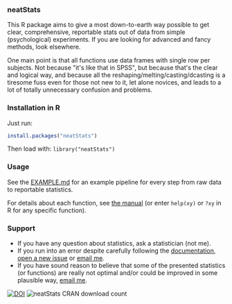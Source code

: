 ### neatStats

This R package aims to give a most down-to-earth way possible to get clear, comprehensive, reportable stats out of data from simple (psychological) experiments. If you are looking for advanced and fancy methods, look elsewhere.

One main point is that all functions use data frames with single row per subjects. Not because "it's like that in SPSS", but because that's the clear and logical way, and because all the reshaping/melting/casting/dcasting is a tiresome fuss even for those not new to it, let alone novices, and leads to a lot of totally unnecessary confusion and problems.

### Installation in R

Just run:

```R
install.packages("neatStats")
```

Then load with: `library("neatStats")`

### Usage

See the [EXAMPLE.md](https://github.com/gasparl/neatstats/blob/master/EXAMPLE.md "EXAMPLE.md") for an example pipeline for every step from raw data to reportable statistics.

For details about each function, see [the manual](https://github.com/gasparl/neatstats/blob/master/neatStats.pdf "neatStats.pdf") (or enter `help(xy)` or `?xy` in R for any specific function).

### Support

* If you have any question about statistics, ask a statistician (not me).
* If you run into an error despite carefully following the [documentation](https://github.com/gasparl/neatstats/blob/master/neatStats.pdf "neatStats.pdf"), [open a new issue](https://github.com/gasparl/neatstats/issues "Issues") or [email me](mailto:lkcsgaspar@gmail.com).
* If you have sound reason to believe that some of the presented statistics (or functions) are really not optimal and/or could be improved in some plausible way, [email me](mailto:lkcsgaspar@gmail.com).

[![DOI](https://zenodo.org/badge/187226036.svg)](https://zenodo.org/badge/latestdoi/187226036) ![](http://cranlogs.r-pkg.org/badges/neatStats "neatStats CRAN download count")
